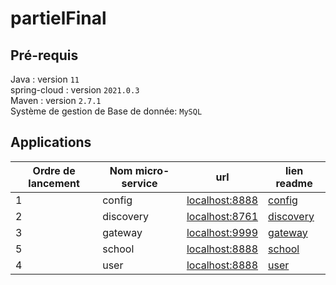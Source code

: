 # partielFinal

## Pré-requis
Java : version `11` <br>
spring-cloud : version `2021.0.3` <br>
Maven : version `2.7.1` <br>
Système de gestion de Base de donnée: `MySQL` <br>

## Applications
Ordre de lancement | Nom micro-service | url | lien readme
---------|---------|----------|---------
 1 | config | [localhost:8888](http://localhost:8888) | [config](./config/README.md)
 2 | discovery | [localhost:8761](http://localhost:8761) | [discovery](./discovery/README.md)
 3 | gateway | [localhost:9999](http://localhost:9999) | [gateway](./gateway/README.md)
 5 | school | [localhost:8888](http://localhost:8888) | [school](./school/README.md)
 4 | user | [localhost:8888](http://localhost:8888) | [user](./user/README.md)

